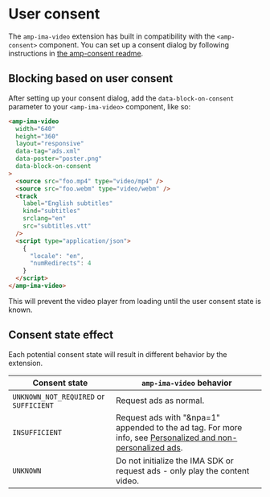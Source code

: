 <!---
Copyright 2018 The AMP HTML Authors. All Rights Reserved.

Licensed under the Apache License, Version 2.0 (the "License");
you may not use this file except in compliance with the License.
You may obtain a copy of the License at

      http://www.apache.org/licenses/LICENSE-2.0

Unless required by applicable law or agreed to in writing, software
distributed under the License is distributed on an "AS-IS" BASIS,
WITHOUT WARRANTIES OR CONDITIONS OF ANY KIND, either express or implied.
See the License for the specific language governing permissions and
limitations under the License.
-->

# User consent

The `amp-ima-video` extension has built in compatibility with the
`<amp-consent>` component. You can set up a consent dialog by following
instructions in [the amp-consent readme](https://github.com/ampproject/amphtml/blob/master/extensions/amp-consent/amp-consent.md).

## Blocking based on user consent

After setting up your consent dialog, add the `data-block-on-consent` parameter to
your `<amp-ima-video>` component, like so:

```html
<amp-ima-video
  width="640"
  height="360"
  layout="responsive"
  data-tag="ads.xml"
  data-poster="poster.png"
  data-block-on-consent
>
  <source src="foo.mp4" type="video/mp4" />
  <source src="foo.webm" type="video/webm" />
  <track
    label="English subtitles"
    kind="subtitles"
    srclang="en"
    src="subtitles.vtt"
  />
  <script type="application/json">
    {
      "locale": "en",
      "numRedirects": 4
    }
  </script>
</amp-ima-video>
```

This will prevent the video player from loading until the user consent state is
known.

## Consent state effect

Each potential consent state will result in different behavior by the extension.

| Consent state                          | `amp-ima-video` behavior                                                                                                                                             |
| -------------------------------------- | -------------------------------------------------------------------------------------------------------------------------------------------------------------------- |
| `UNKNOWN_NOT_REQUIRED` or `SUFFICIENT` | Request ads as normal.                                                                                                                                               |
| `INSUFFICIENT`                         | Request ads with "&npa=1" appended to the ad tag. For more info, see [Personalized and non-personalized ads](https://support.google.com/dfp_premium/answer/9005435). |
| `UNKNOWN`                              | Do not initialize the IMA SDK or request ads - only play the content video.                                                                                          |
